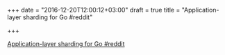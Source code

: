 +++
date = "2016-12-20T12:00:12+03:00"
draft = true
title = "Application-layer sharding for Go  #reddit"

+++

<p><a href="https://t.co/lj0E2wHJiu">Application-layer sharding for Go  #reddit</a></p>
